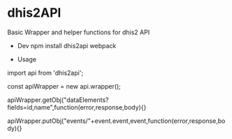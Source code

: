 # dhis2API

Basic Wrapper and helper functions for dhis2 API

 - Dev
npm install dhis2api
webpack

 - Usage
 
 
import api from 'dhis2api';

const apiWrapper = new api.wrapper();


apiWrapper.getObj("dataElements?fields=id,name",function(error,response,body){}


apiWrapper.putObj("events/"+event.event,event,function(error,response,body){}
